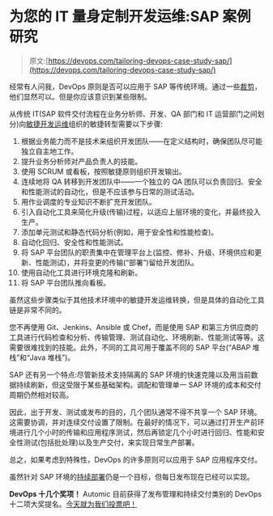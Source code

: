 # 为您的 IT 量身定制开发运维:SAP 案例研究

> 原文:[https://devops.com/tailoring-devops-case-study-sap/](https://devops.com/tailoring-devops-case-study-sap/)

经常有人问我，DevOps 原则是否可以应用于 SAP 等传统环境。通过一些[裁剪](http://offers.automic.com/tailor-devops-july2015)，他们显然可以。但是你应该意识到某些限制。

从传统 IT(SAP 软件交付流程在业务分析师、开发、QA 部门和 IT 运营部门之间划分)向[敏捷开发运维](http://automic.com/devops)组织的敏捷转型需要以下步骤:

1.  根据业务能力而不是技术来组织开发团队——在定义结构时，确保团队尽可能独立自主地工作。
2.  提升业务分析师对产品负责人的技能。
3.  使用 SCRUM 或看板，按照敏捷原则组织开发输出。
4.  连续地将 QA 转移到开发团队中——一个独立的 QA 团队可以负责回归、安全和性能测试的自动化，但是不应该参与日常的测试活动。
5.  用作业调度的专业知识不断扩充开发团队。
6.  引入自动化工具来简化升级(传输)过程，以适应上层环境的变化，并最终投入生产。
7.  添加单元测试和静态代码分析(例如，用于安全性和性能检查)。
8.  自动化回归、安全性和性能测试。
9.  将 SAP 平台团队的职责集中在管理平台上(监控、修补、升级、环境供应和更新、性能测试)，并将变更的传输(“部署”)留给开发团队。
10.  使用自动化工具进行环境克隆和刷新。
11.  将 SAP 平台团队推向看板。

虽然这些步骤类似于其他技术环境中的敏捷开发运维转换，但是具体的自动化工具链是非常不同的。

您不再使用 Git、Jenkins、Ansible 或 Chef，而是使用 SAP 和第三方供应商的工具进行代码检查和分析、传输管理、测试自动化、环境刷新、性能测试等等。这需要很难找到的技能。此外，不同的工具可用于覆盖不同的 SAP 平台(“ABAP 堆栈”和“Java 堆栈”)。

SAP 还有另一个特点:尽管新技术支持隔离的 SAP 环境的快速克隆以及用当前数据持续刷新，但这受限于某些基础架构。调配和管理单一 SAP 环境的成本和交付周期仍然相对较高。

因此，出于开发、测试或发布的目的，几个团队通常不得不共享一个 SAP 环境。这需要协调，并对连续交付设置了限制。在最好的情况下，可以通过打开生产前环境进行几个小时的传输和应用程序测试，然后再锁定几个小时进行回归、性能和安全性测试(包括批处理)以及生产交付，来实现日常生产部署。

总之，如果考虑到特殊性，DevOps 的许多原则可以应用于 SAP 应用程序交付。

虽然针对 SAP 环境的[持续部署](http://offers.automic.com/how-to-achieve-continuous-delivery-without-downtime-on-demand)仍是一个目标，但每日发布现在已经可以实现。

**DevOps 十几个奖项！** Automic 目前获得了发布管理和持续交付类别的 DevOps 十二项大奖提名。[今天就为我们投票吧！](https://bit.ly/DOVote)